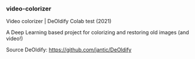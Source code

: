 ### video-colorizer
Video colorizer | DeOldify Colab test (2021)

A Deep Learning based project for colorizing and restoring old images (and video!)

Source
DeOldify: https://github.com/jantic/DeOldify
